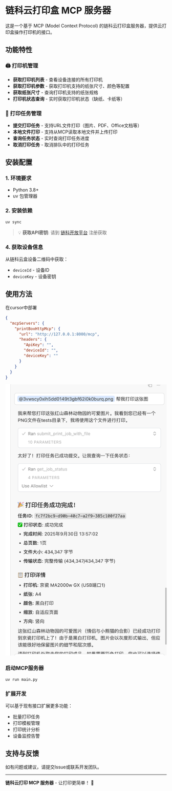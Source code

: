 # 链科云打印盒 MCP 服务器

这是一个基于 MCP (Model Context Protocol) 的链科云打印盒服务器，提供云打印盒操作打印机的接口。

## 功能特性

### 🖨️ 打印机管理
- **获取打印机列表** - 查看设备连接的所有打印机
- **获取打印机参数** - 获取打印机支持的纸张尺寸、颜色等配置
- **获取纸张尺寸** - 查询打印机支持的纸张规格
- **打印机状态查询** - 实时获取打印机状态（缺纸、卡纸等）

### 📄 打印任务管理
- **提交打印任务** - 支持URL文件打印（图片、PDF、Office文档等）
- **本地文件打印** - 支持从MCP读取本地文件并上传打印
- **查询任务状态** - 实时查询打印任务进度
- **取消打印任务** - 取消排队中的打印任务

## 安装配置

### 1. 环境要求
- Python 3.8+
- uv 包管理器

### 2. 安装依赖
```bash
uv sync
```

> 💡 **获取API密钥**: 请到 [链科开放平台](https://open.liankenet.com/) 注册获取

### 4. 获取设备信息
从链科云盒设备二维码中获取：
- `deviceId` - 设备ID
- `deviceKey` - 设备密钥

## 使用方法

在cursor中部署

```json
{
  "mcpServers": {
    "printBoxHttpMcp": {
      "url": "http://127.0.0.1:8000/mcp",
      "headers": {
        "ApiKey": "",
        "deviceId": "",
        "deviceKey": ""
      }
    }
  }
}
```

![演示图片](./tests/8db40f0248071685893aa7e60b1d6986.png)

### 启动MCP服务器
```bash
uv run main.py
```

### 扩展开发
可以基于现有接口扩展更多功能：
- 批量打印任务
- 打印模板管理
- 打印统计分析
- 设备监控告警

## 支持与反馈

如有问题或建议，请提交Issue或联系开发团队。

---

**链科云打印 MCP 服务器** - 让打印更简单！ 🚀